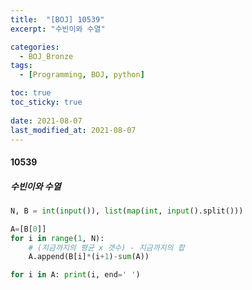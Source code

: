 ```yaml
---
title:  "[BOJ] 10539"
excerpt: "수빈이와 수열"

categories:
  - BOJ_Bronze
tags:
  - [Programming, BOJ, python]

toc: true
toc_sticky: true
 
date: 2021-08-07
last_modified_at: 2021-08-07
---
```

#### 10539
##### 수빈이와 수열

```python
N, B = int(input()), list(map(int, input().split()))

A=[B[0]]
for i in range(1, N):
    # (지금까지의 평균 x 갯수) - 지금까지의 합
    A.append(B[i]*(i+1)-sum(A))

for i in A: print(i, end=' ')
```
